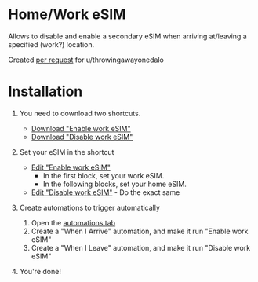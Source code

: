 # Home/Work eSIM
Allows to disable and enable a secondary eSIM when arriving at/leaving a specified (work?) location.

Created [per request](https://www.reddit.com/r/shortcuts/s/fvK6DEuofb) for u/throwingawayonedalo

# Installation
1. You need to download two shortcuts.
     - [Download "Enable work eSIM"](https://doggopwn.github.io/redirect?loc=shortcuts://shortcuts/6aa696d37199457cb39d2d1d7e4b718e)
     - [Download "Disable work eSIM"](https://doggopwn.github.io/redirect?loc=shortcuts://shortcuts/7cbe5823ebe543e284398d818f9f597b)

2. Set your eSIM in the shortcut
     - [Edit "Enable work eSIM"](https://doggopwn.github.io/redirect?loc=shortcuts://open-shortcut?name=Enable%20%work%20eSIM)
       - In the first block, set your work eSIM.
       - In the following blocks, set your home eSIM.
     -   [Edit "Disable work eSIM"](https://doggopwn.github.io/redirect?loc=shortcuts://open-shortcut?name=Disable%20work%20eSIM)
       - Do the exact same

 3. Create automations to trigger automatically
     1. Open the [automations tab](https://doggopwn.github.io/redirect?loc=shortcuts://automations)
     2. Create a "When I Arrive" automation, and make it run "Enable work eSIM"
     3. Create a "When I Leave" automation, and make it run "Disable work eSIM"
   
 4. You're done!
